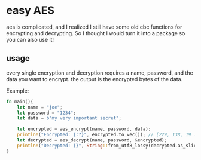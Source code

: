 # easy AES

aes is complicated, and I realized I still have some old cbc functions for encrypting and decrypting.
So I thought I would turn it into a package so you can also use it!

## usage

every single encryption and decryption requires a name, password, and the data you want to encrypt. the output is
the encrypted bytes of the data.

Example:

```rust
fn main(){
    let name = "joe";
    let password = "1234";
    let data = b"my very important secret";

    let encrypted = aes_encrypt(name, password, data);
    println!("Encrypted: {:?}", encrypted.to_vec()); // [229, 138, 19 ... 113, 59]
    let decrypted = aes_decrypt(name, password, &encrypted);
    println!("Decrypted: {}", String::from_utf8_lossy(decrypted.as_slice())); // my very important secret
}
```
